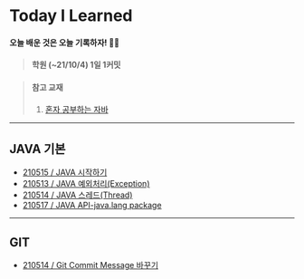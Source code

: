 # Today I Learned
#### 오늘 배운 것은 오늘 기록하자! ✍🏻
> #### 학원 (~21/10/4) 1일 1커밋
> 

> #### 참고 교재 
> 
> 1. [혼자 공부하는 자바](https://www.hanbit.co.kr/store/books/look.php?p_code=B5635758676)
> 
---

## JAVA 기본

- [210515 / JAVA 시작하기](https://github.com/swanstoz/TIL/blob/master/JAVA/base/210515.md)
- [210513 / JAVA 예외처리(Exception)](https://github.com/swanstoz/TIL/blob/master/JAVA/exception/210513.md)
- [210514 / JAVA 스레드(Thread)](https://github.com/swanstoz/TIL/blob/master/JAVA/thread/210514.md)
- [210517 / JAVA API-java.lang package](https://github.com/swanstoz/TIL/blob/master/JAVA/API/java.lang%20package/210517.md)

---
## GIT
- [210514 / Git Commit Message 바꾸기](https://github.com/swanstoz/TIL/blob/master/GIT/changeCommitMessage.md)

